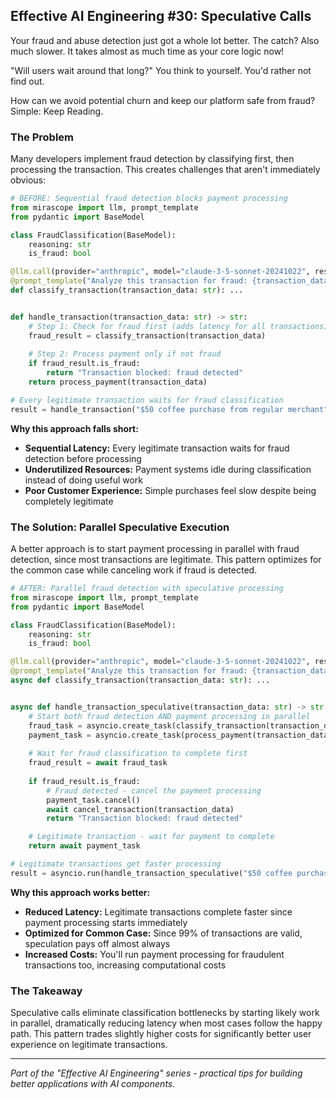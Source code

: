 ## Effective AI Engineering #30: Speculative Calls

Your fraud and abuse detection just got a whole lot better.
The catch? Also much slower. It takes almost as much time as your core logic now!

"Will users wait around that long?" You think to yourself.
You'd rather not find out.

How can we avoid potential churn and keep our platform safe from fraud?
Simple: Keep Reading.

### The Problem

Many developers implement fraud detection by classifying first, then processing the transaction. This creates challenges that aren't immediately obvious:

```python
# BEFORE: Sequential fraud detection blocks payment processing
from mirascope import llm, prompt_template
from pydantic import BaseModel

class FraudClassification(BaseModel):
    reasoning: str
    is_fraud: bool

@llm.call(provider="anthropic", model="claude-3-5-sonnet-20241022", response_model=FraudClassification)
@prompt_template("Analyze this transaction for fraud: {transaction_data}")
def classify_transaction(transaction_data: str): ...


def handle_transaction(transaction_data: str) -> str:
    # Step 1: Check for fraud first (adds latency for all transactions)
    fraud_result = classify_transaction(transaction_data)
    
    # Step 2: Process payment only if not fraud
    if fraud_result.is_fraud:
        return "Transaction blocked: fraud detected"
    return process_payment(transaction_data)

# Every legitimate transaction waits for fraud classification
result = handle_transaction("$50 coffee purchase from regular merchant")
```

**Why this approach falls short:**

- **Sequential Latency:** Every legitimate transaction waits for fraud detection before processing
- **Underutilized Resources:** Payment systems idle during classification instead of doing useful work
- **Poor Customer Experience:** Simple purchases feel slow despite being completely legitimate

### The Solution: Parallel Speculative Execution

A better approach is to start payment processing in parallel with fraud detection, since most transactions are legitimate. This pattern optimizes for the common case while canceling work if fraud is detected.

```python
# AFTER: Parallel fraud detection with speculative processing
from mirascope import llm, prompt_template
from pydantic import BaseModel

class FraudClassification(BaseModel):
    reasoning: str
    is_fraud: bool

@llm.call(provider="anthropic", model="claude-3-5-sonnet-20241022", response_model=FraudClassification)
@prompt_template("Analyze this transaction for fraud: {transaction_data}")
async def classify_transaction(transaction_data: str): ...


async def handle_transaction_speculative(transaction_data: str) -> str:    
    # Start both fraud detection AND payment processing in parallel
    fraud_task = asyncio.create_task(classify_transaction(transaction_data))
    payment_task = asyncio.create_task(process_payment(transaction_data))
    
    # Wait for fraud classification to complete first
    fraud_result = await fraud_task
    
    if fraud_result.is_fraud:
        # Fraud detected - cancel the payment processing
        payment_task.cancel()
        await cancel_transaction(transaction_data)
        return "Transaction blocked: fraud detected"

    # Legitimate transaction - wait for payment to complete
    return await payment_task

# Legitimate transactions get faster processing
result = asyncio.run(handle_transaction_speculative("$50 coffee purchase from regular merchant"))
```

**Why this approach works better:**

- **Reduced Latency:** Legitimate transactions complete faster since payment processing starts immediately
- **Optimized for Common Case:** Since 99% of transactions are valid, speculation pays off almost always
- **Increased Costs:** You'll run payment processing for fraudulent transactions too, increasing computational costs

### The Takeaway

Speculative calls eliminate classification bottlenecks by starting likely work in parallel, dramatically reducing latency when most cases follow the happy path. This pattern trades slightly higher costs for significantly better user experience on legitimate transactions.

---
*Part of the "Effective AI Engineering" series - practical tips for building better applications with AI components.*